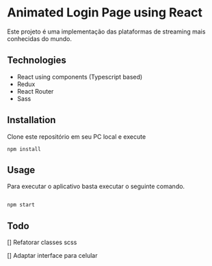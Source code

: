# Animated Login Page using React

Este projeto é uma implementação das plataformas de streaming mais conhecidas do mundo.

## Technologies

* React using components (Typescript based)
* Redux
* React Router
* Sass

## Installation

Clone este repositório em seu PC local e execute

```node
npm install
```

## Usage

Para executar o aplicativo basta executar o seguinte comando.

```node

npm start
```

## Todo

[] Refatorar classes scss

[] Adaptar interface para celular
